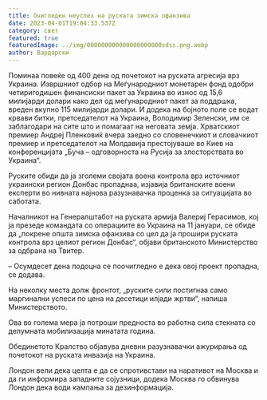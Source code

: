 ```yaml
---
title: Очигледен неуспех на руската зимска офанзива
date: 2023-04-01T19:04:33.537Z
category: свет
featured: true
featuredImage: ../img/000000000000000000000sdss.png.webp
author: Вардарски
---
```


Поминаа повеќе од 400 дена од почетокот на руската агресија врз Украина. Извршниот одбор на Меѓународниот монетарен фонд одобри четиригодишен финансиски пакет за Украина во износ од 15,6 милијарди долари како дел од меѓународниот пакет за поддршка, вреден вкупно 115 милијарди долари. И додека на бојното поле се водат крвави битки, претседателот на Украина, Володимир Зеленски, им се заблагодари на сите што и помагаат на неговата земја. Хрватскиот премиер Андреј Пленковиќ вчера заедно со словенечкиот и словачкиот премиер и претседателот на Молдавија престојуваше во Киев на конференцијата „Буча – одговорноста на Русија за злосторствата во Украина“.

Руските обиди да ја зголеми својата воена контрола врз источниот украински регион Донбас пропаднаа, изјавија британските воени експерти во нивната најнова разузнавачка проценка за ситуацијата во саботата.

Началникот на Генералштабот на руската армија Валериј Герасимов, кој ја презеде командата со операциите во Украина на 11 јануари, се обиде да „покрене општа зимска офанзива со цел да ја прошири руската контрола врз целиот регион Донбас“, објави британското Министерство за одбрана на Твитер.

– Осумдесет дена подоцна се поочигледно е дека овој проект пропадна, се додава.

На неколку места долж фронтот, „руските сили постигнаа само маргинални успеси по цена на десетици илјади жртви“, напиша Министерството.

Ова во голема мера ја потроши предноста во работна сила стекната со делумната мобилизација минатата година.

Обединетото Кралство објавува дневни разузнавачки ажурирања од почетокот на руската инвазија на Украина.

Лондон вели дека целта е да се спротивстави на наративот на Москва и да ги информира западните сојузници, додека Москва го обвинува Лондон дека води кампања за дезинформација.
